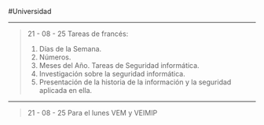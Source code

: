 #Universidad 
______

> 21 - 08 - 25
> Tareas de francés:
> 	1. Días de la Semana.
> 	2. Números.
> 	3. Meses del Año.
> Tareas de Seguridad informática.
> 	4.  Investigación sobre la seguridad informática.
> 	5. Presentación de la historia de la información y la seguridad aplicada en ella.

_____
>21 - 08 - 25 
>Para el lunes
>VEM y VEIMIP
